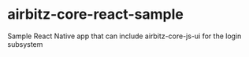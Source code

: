 # airbitz-core-react-sample
Sample React Native app that can include airbitz-core-js-ui for the login subsystem
